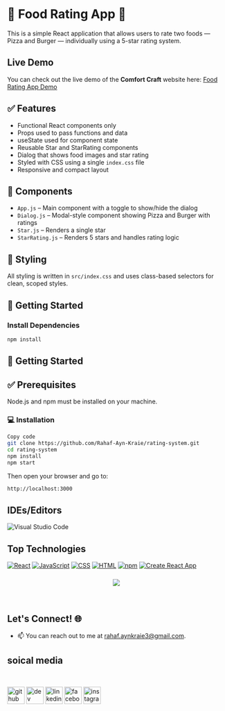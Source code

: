 # 🍕 Food Rating App 🍔

This is a simple React application that allows users to rate two foods — Pizza and Burger — individually using a 5-star rating system.

## Live Demo

You can check out the live demo of the **Comfort Craft** website here: 
[Food Rating App Demo](https://rahaf-ayn-kraie.github.io/rating-system/)

## ✅ Features

- Functional React components only
- Props used to pass functions and data
- useState used for component state
- Reusable Star and StarRating components
- Dialog that shows food images and star rating
- Styled with CSS using a single `index.css` file
- Responsive and compact layout

## 📁 Components

- `App.js` – Main component with a toggle to show/hide the dialog
- `Dialog.js` – Modal-style component showing Pizza and Burger with ratings
- `Star.js` – Renders a single star
- `StarRating.js` – Renders 5 stars and handles rating logic

## 🎨 Styling

All styling is written in `src/index.css` and uses class-based selectors for clean, scoped styles.

## 🚀 Getting Started

### Install Dependencies

```bash
npm install
```

## 🚀 Getting Started

## ✅ Prerequisites
Node.js and npm must be installed on your machine.

### 💻 Installation
```bash 
Copy code
git clone https://github.com/Rahaf-Ayn-Kraie/rating-system.git
cd rating-system
npm install
npm start

```
Then open your browser and go to:
```bash
http://localhost:3000
```

## IDEs/Editors

![Visual Studio Code](https://img.shields.io/badge/Visual%20Studio%20Code-0078d7.svg?style=for-the-badge&logo=visual-studio-code&logoColor=white)
## Top Technologies


[![React](https://img.shields.io/badge/-React-61DAFB?style=for-the-badge&labelColor=black&logo=react&logoColor=61DAFB)](#)
[![JavaScript](https://img.shields.io/badge/-JavaScript-F7DF1E?style=for-the-badge&labelColor=black&logo=javascript&logoColor=F7DF1E)](#)
[![CSS](https://img.shields.io/badge/-CSS-1572B6?style=for-the-badge&labelColor=black&logo=css3&logoColor=1572B6)](#)
[![HTML](https://img.shields.io/badge/-HTML-E34F26?style=for-the-badge&labelColor=black&logo=html5&logoColor=E34F26)](#)
[![npm](https://img.shields.io/badge/-npm-CB3837?style=for-the-badge&labelColor=black&logo=npm&logoColor=CB3837)](#)
[![Create React App](https://img.shields.io/badge/-Create%20React%20App-09D3AC?style=for-the-badge&labelColor=black&logo=create-react-app&logoColor=white)](#)



<h3 align="center">
    <img src="https://readme-typing-svg.herokuapp.com/?font=Righteous&size=25&center=true&vCenter=true&width=500&height=70&duration=4000&lines=Thanks+for+visiting!+✌️;+Shoot+me+a+message+on+email!;Rahaf+:)">
</h3>

<br/>

## Let's Connect! 🌐

- 📫 You can reach out to me at [rahaf.aynkraie3@gmail.com](mailto:rahaf.aynkraie3@gmail.com).
## soical media 


<br>

[<img src='https://cdn.jsdelivr.net/npm/simple-icons@3.0.1/icons/github.svg' alt='github' height='40'>](https://github.com/Rahaf-Ayn-Kraie)  [<img src='https://cdn.jsdelivr.net/npm/simple-icons@3.0.1/icons/dev-dot-to.svg' alt='dev' height='40'>](https://dev.to/rahaf.AK)  [<img src='https://cdn.jsdelivr.net/npm/simple-icons@3.0.1/icons/linkedin.svg' alt='linkedin' height='40'>](https://www.linkedin.com/in/rahaf-AK/)  [<img src='https://cdn.jsdelivr.net/npm/simple-icons@3.0.1/icons/facebook.svg' alt='facebook' height='40'>](https://www.facebook.com/rahaf-AK)  [<img src='https://cdn.jsdelivr.net/npm/simple-icons@3.0.1/icons/instagram.svg' alt='instagram' height='40'>](https://www.instagram.com/rahaf-ak/)

